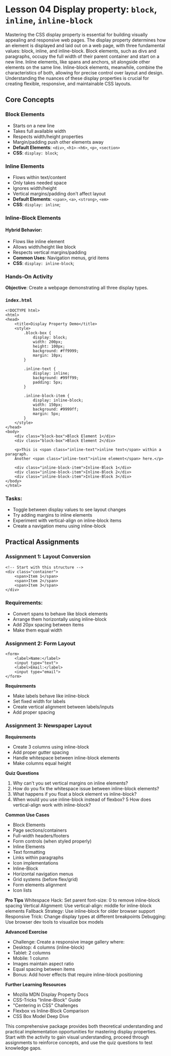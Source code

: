 # Lesson 04 Display property: ```block```, ```inline```, ```inline-block```
Mastering the CSS display property is essential for building visually appealing and responsive web pages. The display property determines how an element is displayed and laid out on a web page, with three fundamental values: block, inline, and inline-block. Block elements, such as divs and paragraphs, occupy the full width of their parent container and start on a new line. Inline elements, like spans and anchors, sit alongside other elements on the same line. Inline-block elements, meanwhile, combine the characteristics of both, allowing for precise control over layout and design. Understanding the nuances of these display properties is crucial for creating flexible, responsive, and maintainable CSS layouts.

## Core Concepts

### Block Elements
- Starts on a new line
- Takes full available width
- Respects width/height properties
- Margin/padding push other elements away
- **Default Elements**: ```<div>```, ```<h1>-<h6>```, ```<p>```, ```<section>```
- **CSS**: ```display: block```;

### Inline Elements
- Flows within text/content
- Only takes needed space
- Ignores width/height
- Vertical margins/padding don't affect layout
- **Default Elements**: ```<span>```, ```<a>```, ```<strong>```, ```<em>```
- **CSS**: ```display: inline```;

### Inline-Block Elements
#### Hybrid Behavior:
- Flows like inline element
- Allows width/height like block
- Respects vertical margins/padding
- **Common Uses**: Navigation menus, grid items
- **CSS**: ```display: inline-block```;

### Hands-On Activity
**Objective**: Create a webpage demonstrating all three display types.

### ```index.html```

```
<!DOCTYPE html>
<html>
<head>
    <title>Display Property Demo</title>
    <style>
        .block-box { 
            display: block;
            width: 200px;
            height: 100px;
            background: #ff9999;
            margin: 10px;
        }
        
        .inline-text {
            display: inline;
            background: #99ff99;
            padding: 5px;
        }
        
        .inline-block-item {
            display: inline-block;
            width: 150px;
            background: #9999ff;
            margin: 5px;
        }
    </style>
</head>
<body>
    <div class="block-box">Block Element 1</div>
    <div class="block-box">Block Element 2</div>
    
    <p>This is <span class="inline-text">inline text</span> within a paragraph. 
    Another <span class="inline-text">inline element</span> here.</p>
    
    <div class="inline-block-item">Inline-Block 1</div>
    <div class="inline-block-item">Inline-Block 2</div>
    <div class="inline-block-item">Inline-Block 3</div>
</body>
</html>
```

### Tasks:
- Toggle between display values to see layout changes
- Try adding margins to inline elements
- Experiment with vertical-align on inline-block items
- Create a navigation menu using inline-block

## Practical Assignments

### Assignment 1: Layout Conversion

```
<!-- Start with this structure -->
<div class="container">
    <span>Item 1</span>
    <span>Item 2</span>
    <span>Item 3</span>
</div>
```

### Requirements:
- Convert spans to behave like block elements
- Arrange them horizontally using inline-block
- Add 20px spacing between items
- Make them equal width

### Assignment 2: Form Layout

```
<form>
    <label>Name:</label>
    <input type="text">
    <label>Email:</label>
    <input type="email">
</form>
```

**Requirements**
- Make labels behave like inline-block
- Set fixed width for labels
- Create vertical alignment between labels/inputs
- Add proper spacing


### Assignment 3: Newspaper Layout

**Requirements**
- Create 3 columns using inline-block
- Add proper gutter spacing
- Handle whitespace between inline-block elements
- Make columns equal height

**Quiz Questions**
1. Why can't you set vertical margins on inline elements?
2. How do you fix the whitespace issue between inline-block elements?
3. What happens if you float a block element vs inline-block?
4. When would you use inline-block instead of flexbox?
5 How does vertical-align work with inline-block?

**Common Use Cases**

- Block Elements
- Page sections/containers
- Full-width headers/footers
- Form controls (when styled properly)
- Inline Elements
- Text formatting
- Links within paragraphs
- Icon implementations
- Inline-Block
- Horizontal navigation menus
- Grid systems (before flex/grid)
- Form elements alignment
- Icon lists

**Pro Tips**
Whitespace Hack: Set parent font-size: 0 to remove inline-block spacing
Vertical Alignment: Use vertical-align: middle for inline-block elements
Fallback Strategy: Use inline-block for older browser support
Responsive Trick: Change display types at different breakpoints
Debugging: Use browser dev tools to visualize box models

**Advanced Exercise**
- Challenge: Create a responsive image gallery where:
- Desktop: 4 columns (inline-block)
- Tablet: 2 columns
- Mobile: 1 column
- Images maintain aspect ratio
- Equal spacing between items
- Bonus: Add hover effects that require inline-block positioning

**Further Learning Resources**
- Mozilla MDN Display Property Docs
- CSS-Tricks "Inline-Block" Guide
- "Centering in CSS" Challenges
- Flexbox vs Inline-Block Comparison
- CSS Box Model Deep Dive

This comprehensive package provides both theoretical understanding and practical implementation opportunities for mastering display properties. Start with the activity to gain visual understanding, proceed through assignments to reinforce concepts, and use the quiz questions to test knowledge gaps.
